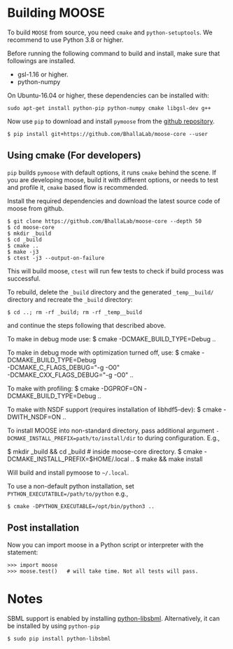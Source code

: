 # Building MOOSE 

To build `MOOSE` from source, you need `cmake` and `python-setuptools`. We
recommend to use Python 3.8 or higher. 

Before running the following command to build and install, make sure that
followings are installed.

- gsl-1.16 or higher.
- python-numpy

On Ubuntu-16.04 or higher, these dependencies can be installed with:

```
sudo apt-get install python-pip python-numpy cmake libgsl-dev g++
```

Now use `pip` to download and install `pymoose` from the [github repository](https://github.com/BhallaLab/moose-core).

```
$ pip install git+https://github.com/BhallaLab/moose-core --user
```

## Using cmake (For developers)

`pip`  builds `pymoose` with default options, it runs `cmake` behind the scene.
If you are developing moose, build it with different options, or needs to test
and profile it, `cmake` based flow is recommended.

Install the required dependencies and download the latest source code of moose
from github.

    $ git clone https://github.com/BhallaLab/moose-core --depth 50 
    $ cd moose-core
    $ mkdir _build
    $ cd _build
    $ cmake ..
    $ make -j3  
    $ ctest -j3 --output-on-failure

This will build moose, `ctest` will run few tests to check if build process was
successful.

To rebuild, delete the `_build` directory and the generated `_temp__build/` directory and recreate the `_build` directory:

    $ cd ..; rm -rf _build; rm -rf _temp__build
    
and continue the steps following that described above.

To make in debug mode use:
    $ cmake -DCMAKE_BUILD_TYPE=Debug ..

To make in debug mode with optimization turned off, use:
	$ cmake -DCMAKE_BUILD_TYPE=Debug \
      -DCMAKE_C_FLAGS_DEBUG="-g -O0" \
      -DCMAKE_CXX_FLAGS_DEBUG="-g -O0" ..


To make with profiling:
    $ cmake -DGPROF=ON -DCMAKE_BUILD_TYPE=Debug ..

To make with NSDF support (requires installation of libhdf5-dev):
    $ cmake -DWITH_NSDF=ON ..

To install MOOSE into non-standard directory, pass additional argument
`-DCMAKE_INSTALL_PREFIX=path/to/install/dir` to during configuration. E.g.,

   $ mkdir _build && cd _build    # inside moose-core directory.
   $ cmake -DCMAKE_INSTALL_PREFIX=$HOME/.local ..
   $ make && make install

Will build and install pymoose to `~/.local`.

To use a non-default python installation, set
`PYTHON_EXECUTATBLE=/path/to/python` e.g.,

    $ cmake -DPYTHON_EXECUTABLE=/opt/bin/python3 ..

## Post installation

Now you can import moose in a Python script or interpreter with the statement:

    >>> import moose
    >>> moose.test()   # will take time. Not all tests will pass.

# Notes

SBML support is enabled by installing
[python-libsbml](http://sbml.org/Software/libSBML/docs/python-api/libsbml-installation.html).
Alternatively, it can be installed by using `python-pip`

    $ sudo pip install python-libsbml
